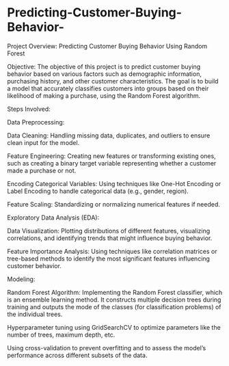 # Predicting-Customer-Buying-Behavior-

Project Overview: Predicting Customer Buying Behavior Using Random Forest

Objective: The objective of this project is to predict customer buying behavior based on various factors such as demographic information, purchasing history, and other customer characteristics. The goal is to build a model that accurately classifies customers into groups based on their likelihood of making a purchase, using the Random Forest algorithm.

Steps Involved:

Data Preprocessing:

Data Cleaning: Handling missing data, duplicates, and outliers to ensure clean input for the model.

Feature Engineering: Creating new features or transforming existing ones, such as creating a binary target variable representing whether a customer made a purchase or not.

Encoding Categorical Variables: Using techniques like One-Hot Encoding or Label Encoding to handle categorical data (e.g., gender, region).

Feature Scaling: Standardizing or normalizing numerical features if needed.

Exploratory Data Analysis (EDA):

Data Visualization: Plotting distributions of different features, visualizing correlations, and identifying trends that might influence buying behavior.

Feature Importance Analysis: Using techniques like correlation matrices or tree-based methods to identify the most significant features influencing customer behavior.

Modeling:

Random Forest Algorithm: Implementing the Random Forest classifier, which is an ensemble learning method. It constructs multiple decision trees during training and outputs the mode of the classes (for classification problems) of the individual trees.

Hyperparameter tuning using GridSearchCV to optimize parameters like the number of trees, maximum depth, etc.

Using cross-validation to prevent overfitting and to assess the model’s performance across different subsets of the data.
